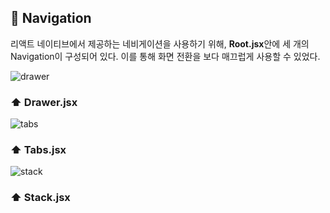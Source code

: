 ## 🧭 Navigation

리액트 네이티브에서 제공하는 네비게이션을 사용하기 위해, **Root.jsx**안에 세 개의 Navigation이 구성되어 있다.
이를 통해 화면 전환을 보다 매끄럽게 사용할 수 있었다.

![drawer](https://user-images.githubusercontent.com/90544907/207838222-658e8826-b71b-43e3-9407-0ec7bc812de6.gif)
### ⬆️ Drawer.jsx 

![tabs](https://user-images.githubusercontent.com/90544907/207838414-e50dcbe9-65a4-419d-84f4-46e2ee241245.gif)
### ⬆️ Tabs.jsx 

![stack](https://user-images.githubusercontent.com/90544907/207837453-b7646342-b93b-4f32-9421-24053b97e883.gif)
### ⬆️ Stack.jsx
